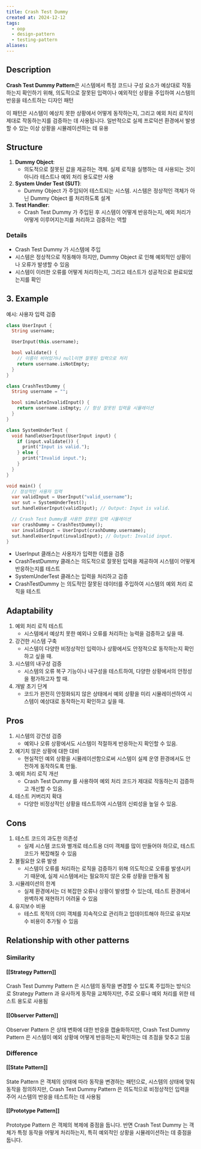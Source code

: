 ```yaml
---
title: Crash Test Dummy
created at: 2024-12-12
tags:
  - oop
  - design-pattern
  - testing-pattern
aliases:
---
```


## Description

**Crash Test Dummy Pattern**은 시스템에서 특정 코드나 구성 요소가 예상대로 작동하는지 확인하기 위해, 의도적으로 잘못된 입력이나 예외적인 상황을 주입하여 시스템의 반응을 테스트하는 디자인 패턴

이 패턴은 시스템이 예상치 못한 상황에서 어떻게 동작하는지, 그리고 예외 처리 로직이 제대로 작동하는지를 검증하는 데 사용됩니다. 일반적으로 실제 프로덕션 환경에서 발생할 수 있는 이상 상황을 시뮬레이션하는 데 유용

## Structure

1. **Dummy Object**:
   - 의도적으로 잘못된 값을 제공하는 객체. 실제 로직을 실행하는 데 사용되는 것이 아니라 테스트나 예외 처리 용도로만 사용
2. **System Under Test (SUT)**:
   - Dummy Object 가 주입되어 테스트되는 시스템. 시스템은 정상적인 객체가 아닌 Dummy Object 를 처리하도록 설계
3. **Test Handler**:
   - Crash Test Dummy 가 주입된 후 시스템이 어떻게 반응하는지, 예외 처리가 어떻게 이루어지는지를 처리하고 검증하는 역할

### Details

- Crash Test Dummy 가 시스템에 주입
- 시스템은 정상적으로 작동해야 하지만, Dummy Object 로 인해 예외적인 상황이나 오류가 발생할 수 있음
- 시스템이 이러한 오류를 어떻게 처리하는지, 그리고 테스트가 성공적으로 완료되었는지를 확인

## 3. Example

예시: 사용자 입력 검증

```dart
class UserInput {
  String username;

  UserInput(this.username);

  bool validate() {
    // 이름이 비어있거나 null이면 잘못된 입력으로 처리
    return username.isNotEmpty;
  }
}

class CrashTestDummy {
  String username = "";

  bool simulateInvalidInput() {
    return username.isEmpty; // 항상 잘못된 입력을 시뮬레이션
  }
}

class SystemUnderTest {
  void handleUserInput(UserInput input) {
    if (input.validate()) {
      print("Input is valid.");
    } else {
      print("Invalid input.");
    }
  }
}

void main() {
  // 정상적인 사용자 입력
  var validInput = UserInput("valid_username");
  var sut = SystemUnderTest();
  sut.handleUserInput(validInput); // Output: Input is valid.

  // Crash Test Dummy를 사용한 잘못된 입력 시뮬레이션
  var crashDummy = CrashTestDummy();
  var invalidInput = UserInput(crashDummy.username);
  sut.handleUserInput(invalidInput); // Output: Invalid input.
}
```

- UserInput 클래스는 사용자가 입력한 이름을 검증
- CrashTestDummy 클래스는 의도적으로 잘못된 입력을 제공하여 시스템이 어떻게 반응하는지를 테스트
- SystemUnderTest 클래스는 입력을 처리하고 검증
- CrashTestDummy 는 의도적인 잘못된 데이터를 주입하여 시스템의 예외 처리 로직을 테스트

## Adaptability

1. 예외 처리 로직 테스트
   - 시스템에서 예상치 못한 예외나 오류를 처리하는 능력을 검증하고 싶을 때.
2. 강건한 시스템 구축
   - 시스템이 다양한 비정상적인 입력이나 상황에서도 안정적으로 동작하는지 확인하고 싶을 때.
3. 시스템의 내구성 검증
   - 시스템의 오류 복구 기능이나 내구성을 테스트하여, 다양한 상황에서의 안정성을 평가하고자 할 때.
4. 개발 초기 단계
   - 코드가 완전히 안정화되지 않은 상태에서 예외 상황을 미리 시뮬레이션하여 시스템이 예상대로 동작하는지 확인하고 싶을 때.

## Pros

1. 시스템의 강건성 검증
   - 예외나 오류 상황에서도 시스템이 적절하게 반응하는지 확인할 수 있음.
2. 예기치 않은 상황에 대한 대비
   - 현실적인 예외 상황을 시뮬레이션함으로써 시스템이 실제 운영 환경에서도 안전하게 동작하도록 만듦.
3. 예외 처리 로직 개선
   - Crash Test Dummy 를 사용하여 예외 처리 코드가 제대로 작동하는지 검증하고 개선할 수 있음.
4. 테스트 커버리지 확대
   - 다양한 비정상적인 상황을 테스트하여 시스템의 신뢰성을 높일 수 있음.

## Cons

1. 테스트 코드의 과도한 의존성
   - 실제 시스템 코드와 별개로 테스트용 더미 객체를 많이 만들어야 하므로, 테스트 코드가 복잡해질 수 있음
2. 불필요한 오류 발생
   - 시스템이 오류를 처리하는 로직을 검증하기 위해 의도적으로 오류를 발생시키기 때문에, 실제 시스템에서는 필요하지 않은 오류 상황을 만들게 됨
3. 시뮬레이션의 한계
   - 실제 환경에서는 더 복잡한 오류나 상황이 발생할 수 있는데, 테스트 환경에서 완벽하게 재현하기 어려울 수 있음
4. 유지보수 비용
   - 테스트 목적의 더미 객체를 지속적으로 관리하고 업데이트해야 하므로 유지보수 비용이 추가될 수 있음

## Relationship with other patterns

### Similarity

#### [[Strategy Pattern]]

Crash Test Dummy Pattern 은 시스템의 동작을 변경할 수 있도록 주입하는 방식으로 Strategy Pattern 과 유사하게 동작을 교체하지만, 주로 오류나 예외 처리를 위한 테스트 용도로 사용됨

#### [[Observer Pattern]]

Observer Pattern 은 상태 변화에 대한 반응을 캡슐화하지만, Crash Test Dummy Pattern 은 시스템이 예외 상황에 어떻게 반응하는지 확인하는 데 초점을 맞추고 있음

### Difference

#### [[State Pattern]]

State Pattern 은 객체의 상태에 따라 동작을 변경하는 패턴으로, 시스템의 상태에 맞춰 동작을 정의하지만, Crash Test Dummy Pattern 은 의도적으로 비정상적인 입력을 주어 시스템의 반응을 테스트하는 데 사용됨

#### [[Prototype Pattern]]

Prototype Pattern 은 객체의 복제에 중점을 둡니다. 반면 Crash Test Dummy 는 객체가 특정 동작을 어떻게 처리하는지, 특히 예외적인 상황을 시뮬레이션하는 데 중점을 둡니다.
